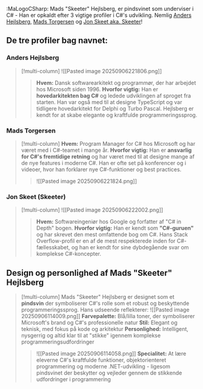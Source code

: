:MaLogoCSharp: Mads "Skeeter" Hejlsberg, er pindsvinet som underviser i C# - Han er opkaldt efter 3 vigtige profiler i C#'s udvikling. Nemlig [Anders Hejlsberg](https://en.wikipedia.org/wiki/Anders_Hejlsberg), [Mads Torgersen](https://devblogs.microsoft.com/dotnet/author/madst/) og [Jon Skeet aka. Skeeter](https://codeblog.jonskeet.uk/)!

## De tre profiler bag navnet:

### Anders Hejlsberg
>[!multi-column]
>![[Pasted image 20250906221806.png]]
>>**Hvem:** Dansk softwarearkitekt og programmør, der har arbejdet hos Microsoft siden 1996.
>>**Hvorfor vigtig:** Han er **hovedarkitekten bag C#** og ledede udviklingen af sproget fra starten. Han var også med til at designe TypeScript og var tidligere hovedarkitekt for Delphi og Turbo Pascal. Hejlsberg er kendt for at skabe elegante og kraftfulde programmeringssprog.

### Mads Torgersen
>[!multi-column]
>**Hvem:** Program Manager for C# hos Microsoft og har været med i C#-teamet i mange år.
>**Hvorfor vigtig:** Han er **ansvarlig for C#'s fremtidige retning** og har været med til at designe mange af de nye features i moderne C#. Han er ofte set på konferencer og i videoer, hvor han forklarer nye C#-funktioner og best practices.
>>![[Pasted image 20250906221824.png]]

### Jon Skeet (Skeeter)
>[!multi-column]
>![[Pasted image 20250906222002.png]]
>>**Hvem:** Softwareingeniør hos Google og forfatter af "C# in Depth" bogen.
>>**Hvorfor vigtig:** Han er kendt som **"C#-guruen"** og har skrevet den mest omfattende bog om C#. Hans Stack Overflow-profil er en af de mest respekterede inden for C#-fællesskabet, og han er kendt for sine dybdegående svar om komplekse C#-koncepter.

## Design og personlighed af Mads "Skeeter" Hejlsberg

>[!multi-column]
>Mads "Skeeter" Hejlsberg er designet som et **pindsvin** der symboliserer C#'s rolle som et robust og beskyttende programmeringssprog. Hans udseende reflekterer:
>![[Pasted image 20250906114009.png]]
>**Farvepalette:** Blå/lilla toner, der symboliserer Microsoft's brand og C#'s professionelle natur
>**Stil:** Elegant og teknisk, med fokus på kode og arkitektur
>**Personlighed:** Intelligent, nysgerrig og altid klar til at "stikke" igennem komplekse programmeringsudfordringer
>>![[Pasted image 20250906114058.png]]
>>**Specialitet:** At lære eleverne C#'s kraftfulde funktioner, objektorienteret programmering og moderne .NET-udvikling - ligesom pindsvinet der beskytter og vejleder gennem de stikkende udfordringer i programmering